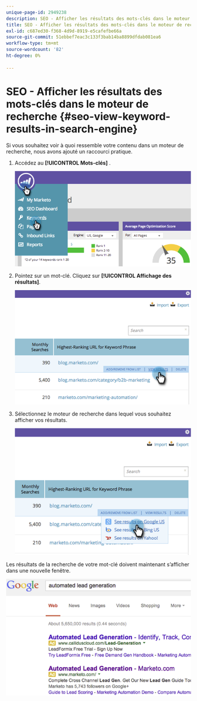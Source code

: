 ```yaml
---
unique-page-id: 2949238
description: SEO - Afficher les résultats des mots-clés dans le moteur de recherche - Documents Marketo - Documentation du produit
title: SEO - Afficher les résultats des mots-clés dans le moteur de recherche
exl-id: c687ed30-f368-4d9d-8919-e5cafefbe66a
source-git-commit: 51ebbef7eac3c133f3bab14ba8899dfdab081ea6
workflow-type: tm+mt
source-wordcount: '82'
ht-degree: 0%

---
```


# SEO - Afficher les résultats des mots-clés dans le moteur de recherche {#seo-view-keyword-results-in-search-engine}

Si vous souhaitez voir à quoi ressemble votre contenu dans un moteur de recherche, nous avons ajouté un raccourci pratique.

1. Accédez au **[!UICONTROL Mots-clés]** .

   ![](assets/image2014-9-18-13-3a33-3a58.png)

1. Pointez sur un mot-clé. Cliquez sur **[!UICONTROL Affichage des résultats]**.

   ![](assets/image2014-9-18-13-3a34-3a2.png)

1. Sélectionnez le moteur de recherche dans lequel vous souhaitez afficher vos résultats.

   ![](assets/image2014-9-18-13-3a34-3a16.png)

Les résultats de la recherche de votre mot-clé doivent maintenant s’afficher dans une nouvelle fenêtre.

![](assets/image2014-9-18-13-3a34-3a24.png)
